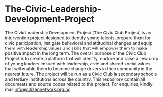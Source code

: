 # The-Civic-Leadership-Development-Project
The Civic Leadership Development Project (The Civic Club Project) is an intervention project designed to identify young talents, prepare them for civic participation, instigate behavioral and attitudinal changes and equip them with leadership values and skills that will empower them to make positive impact in the long term.
The overall purpose of the Civic Club Project is to create a platform that will identify, nurture and raise a new crop of young leaders imbued with leadership, civic and shared social values that will enable them to become change drivers in their community in the nearest future.
The project will be run as a Civic Club in secondary schools and tertiary institutions across the country.
This repository contain all documents and source codes related to this project.
For enquiries, kindly mail info@citizennetwork.org.ng
